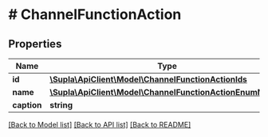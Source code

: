 # # ChannelFunctionAction

## Properties

Name | Type | Description | Notes
------------ | ------------- | ------------- | -------------
**id** | [**\Supla\ApiClient\Model\ChannelFunctionActionIds**](ChannelFunctionActionIds.md) |  | [optional]
**name** | [**\Supla\ApiClient\Model\ChannelFunctionActionEnumNames**](ChannelFunctionActionEnumNames.md) |  | [optional]
**caption** | **string** |  | [optional]

[[Back to Model list]](../../README.md#models) [[Back to API list]](../../README.md#endpoints) [[Back to README]](../../README.md)
